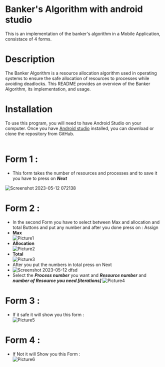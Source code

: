 # Banker's Algorithm with android studio
This is an implementation of the banker's algorithm in a Mobile Application, consistace of 4 forms.

# Description
The Banker Algorithm is a resource allocation algorithm used in operating systems to ensure the safe allocation of resources to processes while avoiding deadlocks. This README provides an overview of the Banker Algorithm, its implementation, and usage.

# Installation
To use this program, you will need to have Android Studio on your computer. Once you have [Android studio](https://developer.android.com/studio) installed, you can download or clone the repository from GitHub. <br /><br />

# Form 1 :
- This form takes the number of resources and processes and to save it you have to press on ***Next*** <br />
 
![Screenshot 2023-05-12 072138](https://github.com/YoussefTarek2911/Banker_algorithm/assets/108703940/1d307cd1-3ce5-448b-9a17-a98ff89b027c)
<br />

# Form 2 : 
- In the second Form you have to select between Max and allocation and total Buttons and put any number and after you done press on : Assign  
- **Max** <br />
![Picture1](https://github.com/YoussefTarek2911/Banker_algorithm/assets/108703940/92dbd7ad-c14f-489d-a71a-c59f2cf28678)
- **Allocation**<br />
![Picture2](https://github.com/YoussefTarek2911/Banker_algorithm/assets/108703940/88ef5571-ca45-4693-8cb2-316841eb0b2f)
- **Total**<br />
![Picture3](https://github.com/YoussefTarek2911/Banker_algorithm/assets/108703940/af3a8110-cd81-4179-8001-025b3775e105)
- After you put the numbers in total press on Next
- ![Screenshot 2023-05-12 dfsd](https://github.com/YoussefTarek2911/Banker_algorithm/assets/108703940/21cee9e4-d585-4921-b756-8bef7d2bd4fe)
- Select the  ***Process number*** you want and ***Resource number*** and ***number of Resource you need [iterations]*** 
![Picture4](https://github.com/YoussefTarek2911/Banker_algorithm/assets/108703940/c3bddf74-55ba-41c7-8dc3-56fe5a864196)
# Form 3 :
- If it safe it will show you this form : <br />
![Picture5](https://github.com/YoussefTarek2911/Banker_algorithm/assets/108703940/8e3f6af3-49ec-48cd-b307-8aab72f9ab45)
# Form 4 :
- If Not it will Show you this Form : <br />
![Picture6](https://github.com/YoussefTarek2911/Banker_algorithm/assets/108703940/f15ddbeb-cd5d-4be8-ad04-c3d82073c438)
<br />


#






 
 
 
 
 

